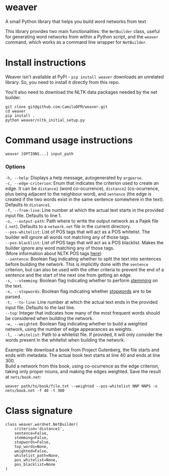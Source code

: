 # weaver
A small Python library that helps you build word networks from text

This library provides two main functionalities: the `NetBuilder` class, useful for generating word networks from within a Python script, and the `weaver` command, which works as a command line wrapper for `NetBuilder`.

# Install instructions

Weaver isn't available at PyPI - `pip install weaver` downloads an unrelated library. So, you need to install it directly from this repo.

You'll also need to download the NLTK data packages needed by the net builder.

```
git clone git@github.com:CamiloDFM/weaver.git
cd weaver
pip install .
python weaver/nltk_initial_setup.py
```

# Command usage instructions

```
weaver [OPTIONS...] input_path
```

### Options

`-h, --help`: Displays a help message, autogenerated by `argparse`.  
`-c, --edge-criterion`: Enum that indicates the criterion used to create an edge. It can be `distance1` (word co-ocurrence), `distance2` (co-ocurrence, plus being adjacent to the neighbour word), and `sentence` (the edge is created if the two words exist in the same sentence somewhere in the text). Defaults to `distance1`.  
`-f, --from-line`: Line number at which the actual text starts in the provided input file. Defaults to line 1.  
`-o, --output-path`: Path where to write the output network as a Pajek file (`.net`). Defaults to a `network.net` file in the current directory.  
`--pos-whitelist`: List of POS tags that will act as a POS whitelist. The builder will ignore all words not matching any of those tags.  
`--pos-blacklist`: List of POS tags that will act as a POS blacklist. Makes the builder ignore any word matching any of those tags.  
(More information about NLTK POS tags [here](http://www.nltk.org/book/ch05.html))  
`--sentence`: Boolean flag indicating whether to split the text into sentences before building the network. This is implicitly done with the `sentence` criterion, but can also be used with the other criteria to prevent the end of a sentence and the start of the next one from getting an edge.  
`-s, --stemming`: Boolean flag indicating whether to perform [stemming](https://en.wikipedia.org/wiki/Stemming) on the text.  
`-x, --stopwords`: Boolean flag indicating whether [stopwords](https://en.wikipedia.org/wiki/Stop_words) are to be parsed.  
`-t, --to-line`: Line number at which the actual text ends in the provided input file. Defaults to the last line.  
`--top`: Integer that indicates how many of the most frequent words should be considered when building the network.  
`-w, --weighted`: Boolean flag indicating whether to build a weighted network, using the number of edge appearances as weights.  
`-l, --whitelist`: Path to a whitelist file. If provided, it will only consider the words present in the whitelist when building the network.

Example: We download a book from Project Gutenberg, the file starts and ends with metadata. The actual book text starts at line 40 and ends at line 300.  
Build a network from this book, using co-ocurrence as the edge criterion, taking only proper nouns, and making the edges weighted. Save the result at `nets/book.net`:
```
weaver path/to/book/file.txt --weighted --pos-whitelist NNP NNPS -o nets/book.net -f 40 -t 300
```

# Class signature

```
class weaver.wordnet.NetBuilder(
    criterion='distance1',
    sentence=False,
    stemming=False,
    stopwords=False,
    top_words=None,
    weighted=False,
    whitelist_path=None,
    pos_whitelist=None,
    pos_blacklist=None
)
```
